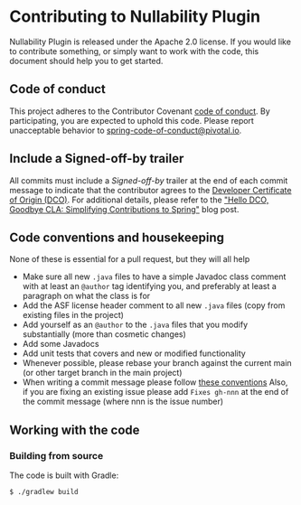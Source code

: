 # Contributing to Nullability Plugin

Nullability Plugin is released under the Apache 2.0 license.
If you would like to contribute something, or simply want to work with the code, this document should help you to get started.

## Code of conduct

This project adheres to the Contributor Covenant [code of conduct][1].
By participating, you are expected to uphold this code.
Please report unacceptable behavior to spring-code-of-conduct@pivotal.io.

## Include a Signed-off-by trailer

All commits must include a _Signed-off-by_ trailer at the end of each commit message to indicate that the contributor agrees to the [Developer Certificate of Origin (DCO)][2].
For additional details, please refer to the ["Hello DCO, Goodbye CLA: Simplifying Contributions to Spring"][3] blog post.

## Code conventions and housekeeping

None of these is essential for a pull request, but they will all help

- Make sure all new `.java` files to have a simple Javadoc class comment with at least an `@author` tag identifying you, and preferably at least a paragraph on what the class is for
- Add the ASF license header comment to all new `.java` files (copy from existing files in the project)
- Add yourself as an `@author` to the `.java` files that you modify substantially (more than cosmetic changes)
- Add some Javadocs
- Add unit tests that covers and new or modified functionality
- Whenever possible, please rebase your branch against the current main (or other target branch in the main project)
- When writing a commit message please follow [these conventions][4]
  Also, if you are fixing an existing issue please add `Fixes gh-nnn` at the end of the commit message (where nnn is the issue number)

## Working with the code

### Building from source

The code is built with Gradle:

```
$ ./gradlew build
```

[1]: CODE_OF_CONDUCT.md
[2]: https://en.wikipedia.org/wiki/Developer_Certificate_of_Origin
[3]: https://spring.io/blog/2025/01/06/hello-dco-goodbye-cla-simplifying-contributions-to-spring
[4]: https://tbaggery.com/2008/04/19/a-note-about-git-commit-messages.html
